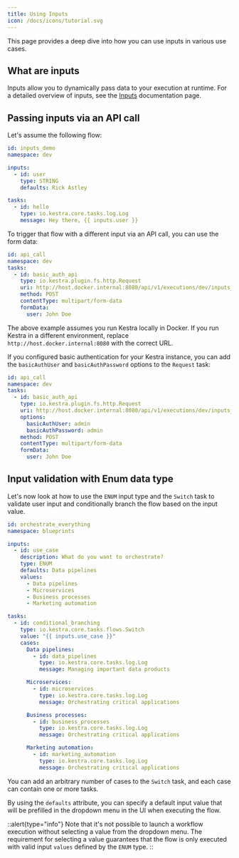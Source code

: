 ```yaml
---
title: Using Inputs
icon: /docs/icons/tutorial.svg
---
```


This page provides a deep dive into how you can use inputs in various use cases.

## What are inputs

Inputs allow you to dynamically pass data to your execution at runtime. For a detailed overview of inputs, see the [Inputs](../06.workflow-components/06.inputs.md) documentation page.

## Passing inputs via an API call

Let's assume the following flow:

```yaml
id: inputs_demo
namespace: dev

inputs:
  - id: user
    type: STRING
    defaults: Rick Astley

tasks:
  - id: hello
    type: io.kestra.core.tasks.log.Log
    message: Hey there, {{ inputs.user }}
```

To trigger that flow with a different input via an API call, you can use the form data:

```yaml
id: api_call
namespace: dev
tasks:
  - id: basic_auth_api
    type: io.kestra.plugin.fs.http.Request
    uri: http://host.docker.internal:8080/api/v1/executions/dev/inputs_demo
    method: POST
    contentType: multipart/form-data
    formData:
      user: John Doe
```

The above example assumes you run Kestra locally in Docker. If you run Kestra in a different environment, replace `http://host.docker.internal:8080` with the correct URL.

If you configured basic authentication for your Kestra instance, you can add the `basicAuthUser` and `basicAuthPassword` options to the `Request` task:

```yaml
id: api_call
namespace: dev
tasks:
  - id: basic_auth_api
    type: io.kestra.plugin.fs.http.Request
    uri: http://host.docker.internal:8080/api/v1/executions/dev/inputs_demo
    options:
      basicAuthUser: admin
      basicAuthPassword: admin
    method: POST
    contentType: multipart/form-data
    formData:
      user: John Doe
```

## Input validation with Enum data type

Let's now look at how to use the `ENUM` input type and the `Switch` task to validate user input and conditionally branch the flow based on the input value.

```yaml
id: orchestrate_everything
namespace: blueprints

inputs:
  - id: use_case
    description: What do you want to orchestrate?
    type: ENUM
    defaults: Data pipelines
    values:
      - Data pipelines
      - Microservices
      - Business processes
      - Marketing automation

tasks:
  - id: conditional_branching
    type: io.kestra.core.tasks.flows.Switch
    value: "{{ inputs.use_case }}"
    cases:
      Data pipelines:
        - id: data_pipelines
          type: io.kestra.core.tasks.log.Log
          message: Managing important data products

      Microservices:
        - id: microservices
          type: io.kestra.core.tasks.log.Log
          message: Orchestrating critical applications

      Business processes:
        - id: business_processes
          type: io.kestra.core.tasks.log.Log
          message: Orchestrating critical applications

      Marketing automation:
        - id: marketing_automation
          type: io.kestra.core.tasks.log.Log
          message: Orchestrating critical applications
```

You can add an arbitrary number of cases to the `Switch` task, and each case can contain one or more tasks.

By using the `defaults` attribute, you can specify a default input value that will be prefilled in the dropdown menu in the UI when executing the flow.

::alert{type="info"}
Note that it's not possible to launch a workflow execution without selecting a value from the dropdown menu. The requirement for selecting a value guarantees that the flow is only executed with valid input `values` defined by the `ENUM` type.
::

